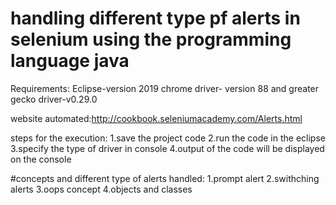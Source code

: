 # handling different type pf alerts in selenium using the programming language java

Requirements:
Eclipse-version 2019
chrome driver- version 88 and greater
gecko driver-v0.29.0


website automated:http://cookbook.seleniumacademy.com/Alerts.html 

steps for the execution:
1.save the project code
2.run the code in the eclipse
3.specify the type of driver in console
4.output of the code will be displayed on the console



#concepts and different type of alerts handled:
1.prompt alert
2.swithching alerts
3.oops concept
4.objects and classes
